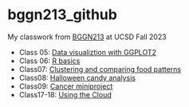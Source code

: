 # bggn213_github
My classwork from [BGGN213](https://bioboot.github.io/bggn213_F23/) at UCSD Fall 2023

- Class 05: [Data visualiztion with GGPLOT2](https://github.com/aamadrig/bggn213_github/blob/main/class05/class05.pdf)
- Class 06: [R basics](https://github.com/aamadrig/bggn213_github/blob/main/class06/class06.pdf)
- Class07: [Clustering and comparing food patterns](https://github.com/aamadrig/bggn213_github/blob/main/class07/class07.pdf)
- Class08: [Halloween candy analysis](https://github.com/aamadrig/bggn213_github/blob/main/class08/class08_halloweedn.pdf)
- Class09: [Cancer miniproject](https://github.com/aamadrig/bggn213_github/blob/main/class09/miniproject.pdf)
- Class17-18: [Using the Cloud](https://github.com/aamadrig/bggn213_github/blob/main/class18/class18.pdf)
